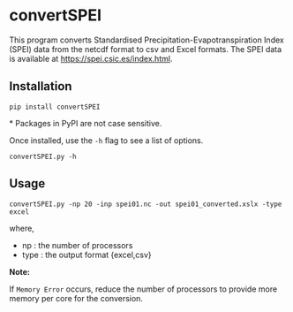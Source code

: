 # convertSPEI

This program converts Standardised Precipitation-Evapotranspiration Index (SPEI) data from the netcdf format to csv and Excel formats. The SPEI data is available at <https://spei.csic.es/index.html>.

## Installation

```
pip install convertSPEI
```

\* Packages in PyPI are not case sensitive. 

Once installed, use the ``-h`` flag to see a list of options.

```
convertSPEI.py -h
```

## Usage

```
convertSPEI.py -np 20 -inp spei01.nc -out spei01_converted.xslx -type excel
```

where, </br>

- np : the number of processors
- type : the output format {excel,csv} 

**Note:** </br>

If ``Memory Error`` occurs, reduce the number of processors to provide more memory per core for the conversion. 